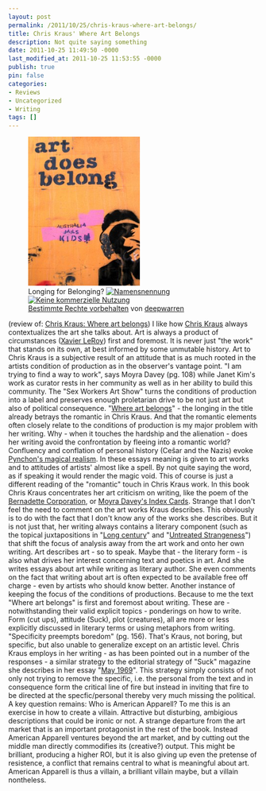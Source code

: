 ```yaml
---
layout: post
permalink: /2011/10/25/chris-kraus-where-art-belongs/
title: Chris Kraus' Where Art Belongs
description: Not quite saying something
date: 2011-10-25 11:49:50 -0000
last_modified_at: 2011-10-25 11:53:55 -0000
publish: true
pin: false
categories:
- Reviews
- Uncategorized
- Writing
tags: []
---
```

<figure>
  <a href="/assets/wp-content/uploads/2011/10/art-does-belong.jpg" target="_blank"><img src="/assets/wp-content/uploads/2011/10/art-does-belong-225x300.jpg" alt="Art belongs in Jail"></a>
  <figcaption>
  Longing for Belonging?
    <a href="http://creativecommons.org/licenses/by-nc/2.0/">
      <img decoding="async" title="Namensnennung" src="https://minimeta.de/wp-content/uploads/cc-images/cc_icon_attribution_small.gif" alt="Namensnennung" border="0">
      <img decoding="async" title="Keine kommerzielle Nutzung" src="https://minimeta.de/wp-content/uploads/cc-images/cc_icon_noncomm_small.gif" alt="Keine kommerzielle Nutzung" border="0">
    </a><br>
    <a title="Attribution-NonCommercial License" href="http://creativecommons.org/licenses/by-nc/2.0/">Bestimmte Rechte vorbehalten</a> von <a href="http://www.flickr.com/photos/fuzzhead/">deepwarren</a></figcaption>
</figure>

(review of: [Chris Kraus: Where art belongs](http://semiotexte.com/?page_id=139 "Semiotext\(e\)")) I like how [Chris Kraus](http://www.realitysandwich.com/blog/chris_kraus "Kraus' Blog") always contextualizes the art she talks about. Art is always a product of circumstances ([Xavier LeRoy](http://youtu.be/xEI-Fb1IYXQ "Video of Xavier's performance")) first and foremost. It is never just "the work" that stands on its own, at best informed by some unmutable history. Art to Chris Kraus is a subjective result of an attitude that is as much rooted in the artists condition of production as in the observer's vantage point. "I am trying to find a way to work", says Moyra Davey (pg. 108) while Janet Kim's work as curator rests in her community as well as in her ability to build this community. The "Sex Workers Art Show" turns the conditions of production into a label and preserves enough proletarian drive to be not just art but also of political consequence. "[Where art belongs](http://semiotexte.com/?p=798 "Semiotext\(e\)")" - the longing in the title already betrays the romantic in Chris Kraus. And that the romantic elements often closely relate to the conditions of production is my major problem with her writing. Why - when it touches the hardship and the alienation - does her writing avoid the confrontation by fleeing into a romantic world? Confluency and conflation of personal history (Ceŝar and the Nazis) evoke [Pynchon's magical realism](http://cl49.pynchonwiki.com/wiki/index.php?title=High_Magic_to_low_Puns). In these essays meaning is given to art works and to attitudes of artists' almost like a spell. By not quite saying the word, as if speaking it would render the magic void. This of course is just a different reading of the "romantic" touch in Chris Kraus work. In this book Chris Kraus concentrates her art criticism on writing, like the poem of the [Bernadette Corporation](http://www.mayrevue.com/CKraus-ENG), or [Moyra Davey's Index Cards](http://www.kunsthallebasel.ch/publications#47). Strange that I don't feel the need to comment on the art works Kraus describes. This obviously is to do with the fact that I don't know any of the works she describes. But it is not just that, her writing always contains a literary component (such as the topical juxtapositions in "[Long century](http://www.thislongcentury.com/?p=30&c=1)" and "[Untreated Strangeness](http://momentaart.org/cur_pro/UntreatedStrangeness.html)") that shift the focus of analysis away from the art work and onto her own writing. Art describes art - so to speak. Maybe that - the literary form - is also what drives her interest concerning text and poetics in art. And she writes essays about art while writing as literary author. She even comments on the fact that writing about art is often expected to be available free off charge - even by artists who should know better. Another instance of keeping the focus of the conditions of productions. Because to me the text "Where art belongs" is first and foremost about writing. These are - notwithstanding their valid explicit topics - ponderings on how to write. Form (cut ups), attitude (Suck), plot (creatures), all are more or less explicitly discussed in literary terms or using metaphors from writing. "Specificity preempts boredom" (pg. 156). That's Kraus, not boring, but specific, but also unable to generalize except on an artistic level. Chris Kraus employs in her writing - as has been pointed out in a number of the responses - a similar strategy to the editorial strategy of "Suck" magazine she describes in her essay "[May 1969](http://findarticles.com/p/articles/mi_m0268/is_9_46/ai_n31609051/)". This strategy simply consists of not only not trying to remove the specific, i.e. the personal from the text and in consequence form the critical line of fire but instead in inviting that fire to be directed at the specfic/personal thereby very much missing the political. A key question remains: Who is American Apparell? To me this is an exercise in how to create a villain. Attractive but disturbing, ambigious descriptions that could be ironic or not. A strange departure from the art market that is an important protagonist in the rest of the book. Instead American Apparell ventures beyond the art market, and by cutting out the middle man directly commodifies its (creative?) output. This might be brilliant, producing a higher ROI, but it is also giving up even the pretense of resistence, a conflict that remains central to what is meaningful about art. American Apparell is thus a villain, a brilliant villain maybe, but a villain nontheless.
